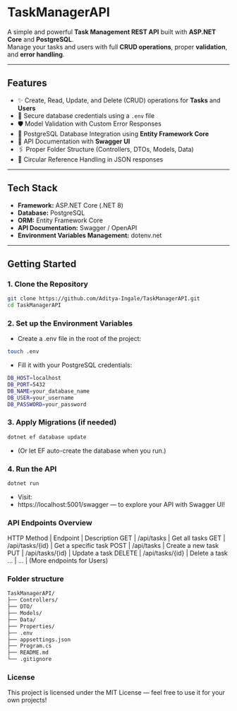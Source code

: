 # TaskManagerAPI

A simple and powerful **Task Management REST API** built with **ASP.NET Core** and **PostgreSQL**.  
Manage your tasks and users with full **CRUD operations**, proper **validation**, and **error handling**.

---

## Features

- ✨ Create, Read, Update, and Delete (CRUD) operations for **Tasks** and **Users**
- 🔐 Secure database credentials using a `.env` file
- 🛡️ Model Validation with Custom Error Responses
- 🔄 PostgreSQL Database Integration using **Entity Framework Core**
- 📖 API Documentation with **Swagger UI**
- 🖇️ Proper Folder Structure (Controllers, DTOs, Models, Data)
- 🔄 Circular Reference Handling in JSON responses

---

## Tech Stack

- **Framework:** ASP.NET Core (.NET 8)
- **Database:** PostgreSQL
- **ORM:** Entity Framework Core
- **API Documentation:** Swagger / OpenAPI
- **Environment Variables Management:** dotenv.net

---

## Getting Started

### 1. Clone the Repository

```bash
git clone https://github.com/Aditya-Ingale/TaskManagerAPI.git
cd TaskManagerAPI
```

### 2. Set up the Environment Variables
- Create a .env file in the root of the project:
```bash
touch .env
```
- Fill it with your PostgreSQL credentials:
```bash
DB_HOST=localhost
DB_PORT=5432
DB_NAME=your_database_name
DB_USER=your_username
DB_PASSWORD=your_password
```

### 3. Apply Migrations (if needed)
```bash
dotnet ef database update
```
- (Or let EF auto-create the database when you run.)

### 4. Run the API
```bash
dotnet run
```

- Visit:
- https://localhost:5001/swagger — to explore your API with Swagger UI!

### API Endpoints Overview
HTTP Method | Endpoint | Description
GET | /api/tasks | Get all tasks
GET | /api/tasks/{id} | Get a specific task
POST | /api/tasks | Create a new task
PUT | /api/tasks/{id} | Update a task
DELETE | /api/tasks/{id} | Delete a task
... | ... | (More endpoints for Users)

### Folder structure
```bash
TaskManagerAPI/
├── Controllers/
├── DTO/
├── Models/
├── Data/
├── Properties/
├── .env
├── appsettings.json
├── Program.cs
├── README.md
└── .gitignore
```

### License
This project is licensed under the MIT License — feel free to use it for your own projects!
